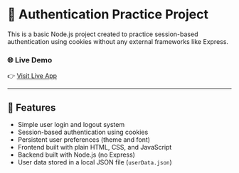 # 🔐 Authentication Practice Project

This is a basic Node.js project created to practice session-based authentication using cookies without any external frameworks like Express.

### 🌐 Live Demo
👉 [Visit Live App](https://authentication-practice-1.onrender.com)

---

## 📌 Features

- Simple user login and logout system
- Session-based authentication using cookies
- Persistent user preferences (theme and font)
- Frontend built with plain HTML, CSS, and JavaScript
- Backend built with Node.js (no Express)
- User data stored in a local JSON file (`userData.json`)